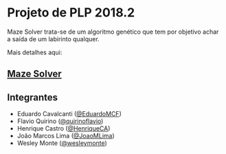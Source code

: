 # Projeto de PLP 2018.2

Maze Solver trata-se de um algoritmo genético que tem por objetivo achar a saída de um labirinto qualquer.

Mais detalhes aqui:
## [Maze Solver](https://docs.google.com/document/d/1kPYhQ99kvPBqVsEw3YYPqtXsSTZxWjvTUYLLm5yHci8/edit)

## Integrantes

- Eduardo Cavalcanti ([@EduardoMCF](https://github.com/EduardoMCF))  
- Flavio Quirino ([@quirinoflavio](https://github.com/quirinoflavio))  
- Henrique Castro ([@HenriqueCA](https://github.com/HenriqueCA))  
- João Marcos Lima ([@JoaoMLima](https://github.com/JoaoMLima))  
- Wesley Monte ([@wesleymonte](https://github.com/wesleymonte))  






